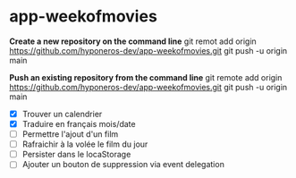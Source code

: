 # app-weekofmovies

**Create a new repository on the command line**
git remot add origin https://github.com/hyponeros-dev/app-weekofmovies.git
git push -u origin main

**Push an existing repository from the command line**
git remote add origin https://github.com/hyponeros-dev/app-weekofmovies.git
git push -u origin main

- [x] Trouver un calendrier
- [x] Traduire en français mois/date
- [ ] Permettre l'ajout d'un film
- [ ] Rafraichir à la volée le film du jour
- [ ] Persister dans le locaStorage
- [ ] Ajouter un bouton de suppression via event delegation
